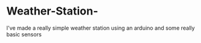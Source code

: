 # Weather-Station-
I've made a really simple weather station using an arduino and some really basic sensors
